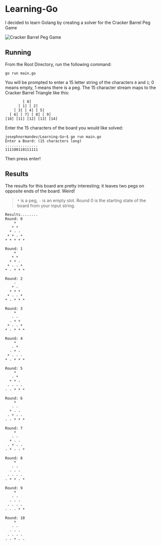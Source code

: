 # Learning-Go
I decided to learn Golang by creating a solver for the Cracker Barrel Peg Game

![Cracker Barrel Peg Game](https://github.com/josephnormandev/Learning-Go/blob/main/cbfront.jpg)

## Running
From the Root Directory, run the following command:

    go run main.go
  
You will be prompted to enter a 15 letter string of the characters `0` and `1`; 0 means empty, 1 means there is a peg. 
The 15 character stream maps to the Cracker Barrel Triangle like this:

            [ 0]
          [ 1] [ 2]
        [ 3] [ 4] [ 5]
      [ 6] [ 7] [ 8] [ 9]
    [10] [11] [12] [13] [14]
    
Enter the 15 characters of the board you would like solved:

    josephnormandev/Learning-Go~$ go run main.go
    Enter a Board: (15 characters long)
    ...............
    111100110111111

Then press enter!

## Results
The results for this board are pretty interesting; it leaves two pegs on opposite ends of the board. Weird!

> `*` is a peg, `-` is an empty slot. Round 0 is the starting state of the board from your input string.

    Results........
    Round: 0
        *
       * *
      * - -
     * * - *
    * * * * *

    Round: 1
        *
       * *
      * * -
     * - - *
    * - * * *

    Round: 2
        -
       * -
      * * *
     * - - *
    * - * * *

    Round: 3
        *
       - -
      - * *
     * - - *
    * - * * *

    Round: 4
        *
       - *
      - * -
     * - - -
    * - * * *

    Round: 5
        *
       - *
      * * -
     - - - -
    - - * * *

    Round: 6
        *
       - -
      * - -
     - * - -
    - - * * *

    Round: 7
        *
       - -
      * - -
     - * - -
    - * - - *

    Round: 8
        *
       - -
      - - -
     - - - -
    - * * - *

    Round: 9
        *
       - -
      - - -
     - - - -
    - - - * *

    Round: 10
        *
       - -
      - - -
     - - - -
    - - * - -

